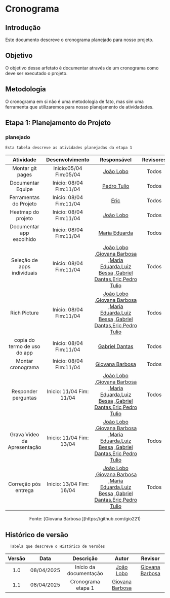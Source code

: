 # Cronograma
## Introdução

Este documento descreve o cronograma planejado para nosso projeto.

## Objetivo 

O objetivo desse arfetato é documentar através de um cronograma como deve ser executado o projeto.

## Metodologia 
O cronograma em si não é uma metodologia de fato, mas sim uma ferramenta que utilizaremos para nosso planejamento de atividadades.

## Etapa 1: Planejamento do Projeto

### planejado
    Esta tabela descreve as atividades planejadas da etapa 1

| Atividade       | Desenvolvimento | Responsável                                 | Revisores | 
| :--------: | :----: | :--------------------:                    | :---------------: |
| Montar git pages |  Inicio:05/04 Fim:05/04   | [João Lobo](https://github.com/joaolobo10)  | Todos |
| Documentar Equipe |  Inicio: 08/04 Fim:11/04   |[Pedro Tulio](https://github.com/PedrooCamilo) | Todos |
| Ferramentas do Projeto | Inicio: 08/04 Fim:11/04     |[Eric](https://github.com/eric-kingu)  | Todos|
| Heatmap do projeto |  Inicio: 08/04 Fim:11/04   | [João Lobo](https://github.com/joaolobo10) | Todos |
| Documentar app escolhido|  Inicio: 08/04 Fim:11/04     | [Maria Eduarda](https://github.com/maaduh)  |  Todos|
| Seleção de apps individuais |  Inicio: 08/04 Fim:11/04    | [João Lobo](https://github.com/joaolobo10) ,[Giovana Barbosa ](https://github.com/gio221) ,[Maria Eduarda](https://github.com/maaduh),[Luiz Bessa](https://github.com/lfelipebessa) ,[Gabriel Dantas](https://github.com/gbevi),[Eric](https://github.com/eric-kingu),[Pedro Tulio](https://github.com/PedrooCamilo)  | Todos|
| Rich Picture |  Inicio: 08/04 Fim:11/04    | [João Lobo](https://github.com/joaolobo10) ,[Giovana Barbosa ](https://github.com/gio221) ,[Maria Eduarda](https://github.com/maaduh),[Luiz Bessa](https://github.com/lfelipebessa) ,[Gabriel Dantas](https://github.com/gbevi),[Eric](https://github.com/eric-kingu),[Pedro Tulio](https://github.com/PedrooCamilo)  | Todos|
| copia do termo de uso do app |  Inicio: 08/04 Fim:11/04    | [Gabriel Dantas](https://github.com/gbevi) | Todos|
| Montar cronograma |  Inicio: 08/04 Fim:11/04    |[Giovana Barbosa ](https://github.com/gio221)  | Todos|
| Responder perguntas |  Inicio: 11/04 Fim: 11/04  |[João Lobo](https://github.com/joaolobo10) ,[Giovana Barbosa ](https://github.com/gio221) ,[Maria Eduarda](https://github.com/maaduh),[Luiz Bessa](https://github.com/lfelipebessa) ,[Gabriel Dantas](https://github.com/gbevi),[Eric](https://github.com/eric-kingu),[Pedro Tulio](https://github.com/PedrooCamilo) | Todos|
| Grava Video da Apresentação |  Inicio: 11/04 Fim: 13/04  | [João Lobo](https://github.com/joaolobo10) ,[Giovana Barbosa ](https://github.com/gio221) ,[Maria Eduarda](https://github.com/maaduh),[Luiz Bessa](https://github.com/lfelipebessa) ,[Gabriel Dantas](https://github.com/gbevi),[Eric](https://github.com/eric-kingu),[Pedro Tulio](https://github.com/PedrooCamilo)  | Todos|
| Correção pós entrega   |  Inicio: 13/04 Fim: 16/04  | [João Lobo](https://github.com/joaolobo10) ,[Giovana Barbosa ](https://github.com/gio221) ,[Maria Eduarda](https://github.com/maaduh),[Luiz Bessa](https://github.com/lfelipebessa) ,[Gabriel Dantas](https://github.com/gbevi),[Eric](https://github.com/eric-kingu),[Pedro Tulio](https://github.com/PedrooCamilo)    | Todos|

<center>Fonte: [Giovana Barbosa ](https://github.com/gio221)</center>


## Histórico de versão
      Tabela que descreve o Histórico de Versões

| Versão |    Data    |       Descrição        |                   Autor                    | Revisor |
| :----: | :--------: | :--------------------: | :----------------------------------------: | :-----: |
|  1.0   | 08/04/2025 | Início da documentação | [João Lobo](https://github.com/joaolobo10) |    [Giovana Barbosa](https://github.com/gio221)    |
|  1.1   | 08/04/2025 | Cronograma etapa 1 |  [Giovana Barbosa](https://github.com/gio221)    ||
